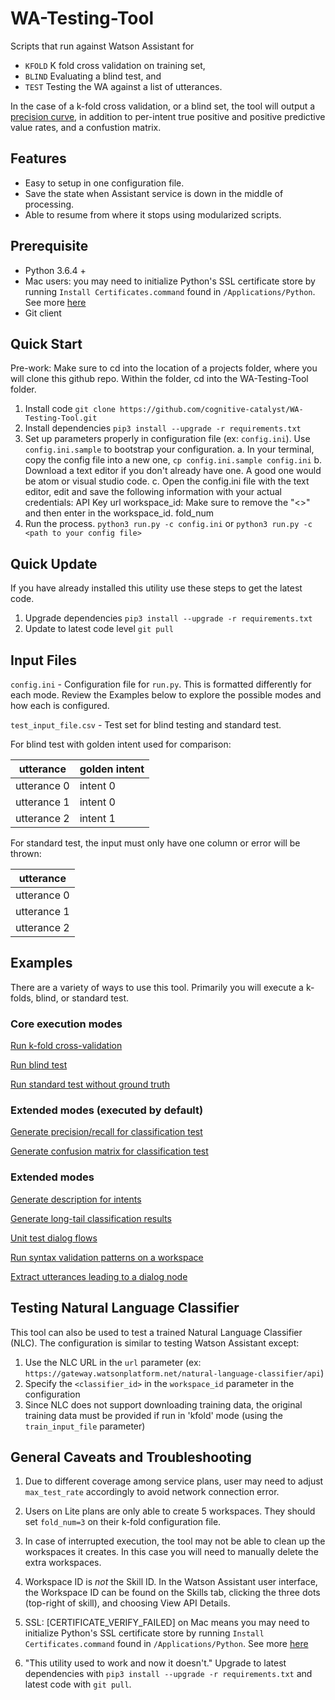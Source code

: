 # WA-Testing-Tool
Scripts that run against Watson Assistant for
  - `KFOLD` K fold cross validation on training set,
  - `BLIND` Evaluating a blind test, and
  - `TEST` Testing the WA against a list of utterances.

In the case of a k-fold cross validation, or a blind set, the tool will output
a [precision curve](precision_curve.md), in addition to per-intent true positive
and positive predictive value rates, and a confustion matrix.

## Features
- Easy to setup in one configuration file.
- Save the state when Assistant service is down in the middle of processing.
- Able to resume from where it stops using modularized scripts.

## Prerequisite
- Python 3.6.4 +
- Mac users: you may need to initialize Python's SSL certificate store by running `Install Certificates.command` found in `/Applications/Python`.  See more [here](https://github.com/cognitive-catalyst/WA-Testing-Tool/issues/38)
- Git client


## Quick Start
Pre-work: Make sure to cd into the location of a projects folder, where you will clone this github repo.  Within the folder, cd into the WA-Testing-Tool folder. 
1. Install code  `git clone https://github.com/cognitive-catalyst/WA-Testing-Tool.git`
2. Install dependencies `pip3 install --upgrade -r requirements.txt`
3. Set up parameters properly in configuration file (ex: `config.ini`). Use `config.ini.sample` to bootstrap your configuration.
  a. In your terminal, copy the config file into a new one, `cp config.ini.sample config.ini`
  b. Download a text editor if you don't already have one.  A good one would be atom or visual studio code.
  c. Open the config.ini file with the text editor, edit and save the following information with your actual credentials: 
      API Key
      url
      workspace_id: Make sure to remove the "<>" and then enter in the workspace_id.
      fold_num
4. Run the process. `python3 run.py -c config.ini` or `python3 run.py -c <path to your config file>`

## Quick Update
If you have already installed this utility use these steps to get the latest code.
1. Upgrade dependencies `pip3 install --upgrade -r requirements.txt`
2. Update to latest code level `git pull`

## Input Files
`config.ini` - Configuration file for `run.py`.
This is formatted differently for each mode.  Review the Examples below to explore the possible modes and how each is configured.

`test_input_file.csv` - Test set for blind testing and standard test.

For blind test with golden intent used for comparison:

| utterance            | golden intent                            |
| -------------------- | ---------------------------------------- |
| utterance 0          | intent 0                                 |
| utterance 1          | intent 0                                 |
| utterance 2          | intent 1                                 |

For standard test, the input must only have one column or error will be thrown:

| utterance            |
| -------------------- |
| utterance 0          |
| utterance 1          |
| utterance 2          |


## Examples
There are a variety of ways to use this tool.  Primarily you will execute a k-folds, blind, or standard test.
### Core execution modes
[Run k-fold cross-validation](examples/kfold.md)

[Run blind test](examples/blind.md)

[Run standard test without ground truth](examples/standard-test.md)

### Extended modes (executed by default)
[Generate precision/recall for classification test](examples/intent-metrics.md)

[Generate confusion matrix for classification test](examples/confusion-matrix.md)

### Extended modes
[Generate description for intents](examples/intent-description.md)

[Generate long-tail classification results](examples/long-tail-scoring.md)

[Unit test dialog flows](dialog_test/README.md)

[Run syntax validation patterns on a workspace](validate_workspace/README.md)

[Extract utterances leading to a dialog node](extract_utterances/README.md)

## Testing Natural Language Classifier
This tool can also be used to test a trained Natural Language Classifier (NLC). The configuration is similar to testing Watson Assistant except:
1. Use the NLC URL in the `url` parameter (ex: `https://gateway.watsonplatform.net/natural-language-classifier/api`)
2. Specify the `<classifier_id>` in the `workspace_id` parameter in the configuration
3. Since NLC does not support downloading training data, the original training data must be provided if run in 'kfold' mode (using the `train_input_file` parameter)

## General Caveats and Troubleshooting
1. Due to different coverage among service plans, user may need to adjust `max_test_rate` accordingly to avoid network connection error.

2. Users on Lite plans are only able to create 5 workspaces.  They should set `fold_num=3` on their k-fold configuration file.

3. In case of interrupted execution, the tool may not be able to clean up the workspaces it creates.  In this case you will need to manually delete the extra workspaces.

4. Workspace ID is *not* the Skill ID.  In the Watson Assistant user interface, the Workspace ID can be found on the Skills tab, clicking the three dots (top-right of skill), and choosing View API Details.

5. SSL: [CERTIFICATE_VERIFY_FAILED] on Mac means you may need to initialize Python's SSL certificate store by running `Install Certificates.command` found in `/Applications/Python`.  See more [here](https://github.com/cognitive-catalyst/WA-Testing-Tool/issues/38)

6. "This utility used to work and now it doesn't." Upgrade to latest dependencies with `pip3 install --upgrade -r requirements.txt` and latest code with `git pull`.

